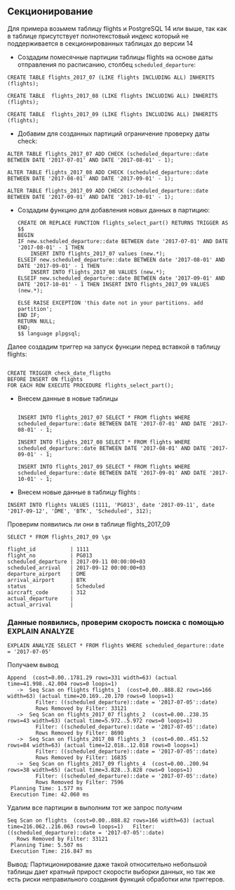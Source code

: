 ##  Секционирование
Для примера возьмем таблицу flights и PostgreSQL 14 или выше, так как в таблице присутствует полнотекстовый индекс
который не поддерживается в секционированных таблицах до версии 14

* Создадим помесячные партиции таблицы flights на основе даты отправления по расписанию, столбец `scheduled_departure`:

```
CREATE TABLE flights_2017_07 (LIKE flights INCLUDING ALL) INHERITS (flights);

CREATE TABLE  flights_2017_08 (LIKE flights INCLUDING ALL) INHERITS (flights);

CREATE TABLE  flights_2017_09 (LIKE flights INCLUDING ALL) INHERITS (flights);

```
* Добавим для созданных партиций ограничение проверку даты check:

```
ALTER TABLE flights_2017_07 ADD CHECK (scheduled_departure::date BETWEEN DATE '2017-07-01' AND DATE '2017-08-01' - 1);

ALTER TABLE flights_2017_08 ADD CHECK (scheduled_departure::date BETWEEN DATE '2017-08-01' AND DATE '2017-09-01' - 1);

ALTER TABLE flights_2017_09 ADD CHECK (scheduled_departure::date BETWEEN DATE '2017-09-01' AND DATE '2017-10-01' - 1);

```

* Создадим функцию для добавления новых данных в партицию:
  
  ```
  CREATE OR REPLACE FUNCTION flights_select_part() RETURNS TRIGGER AS $$
  BEGIN
  IF new.scheduled_departure::date BETWEEN date '2017-07-01' AND DATE '2017-08-01' - 1 THEN
      INSERT INTO flights_2017_07 values (new.*);
  ELSEIF new.scheduled_departure::date BETWEEN date '2017-08-01' AND DATE '2017-09-01' - 1 THEN
      INSERT INTO flights_2017_08 VALUES (new.*);
  ELSEIF new.scheduled_departure::date BETWEEN date '2017-09-01' AND DATE '2017-10-01' - 1 THEN INSERT INTO flights_2017_09 VALUES (new.*);
  
  ELSE RAISE EXCEPTION 'this date not in your partitions. add partition';
  END IF;
  RETURN NULL;
  END;
  $$ language plpgsql;
  
  ```
  
 Далее создадим триггер на запуск функции перед вставкой в таблицу flights:

 ```

 CREATE TRIGGER check_date_fligths
 BEFORE INSERT ON flights
 FOR EACH ROW EXECUTE PROCEDURE flights_select_part();

 ```

* Внесем данные в новые таблицы
  
  ```
  
  INSERT INTO flights_2017_07 SELECT * FROM flights WHERE scheduled_departure::date BETWEEN DATE '2017-07-01' AND DATE '2017-08-01' - 1;
  
  INSERT INTO flights_2017_08 SELECT * FROM flights WHERE scheduled_departure::date BETWEEN DATE '2017-08-01' AND DATE '2017-09-01' - 1;
  
  INSERT INTO flights_2017_09 SELECT * FROM flights WHERE scheduled_departure::date BETWEEN DATE '2017-09-01' AND DATE '2017-10-01' - 1;

  ```
  
* Внесем новые данные в таблицу flights :

`INSERT INTO flights VALUES (1111, 'PG013', date '2017-09-11', date '2017-09-12', 'DME', 'BTK', 'Scheduled', 312);`

Проверим появились ли они в таблице flights_2017_09

`SELECT * FROM flights_2017_09 \gx`

```
flight_id           | 1111
flight_no           | PG013
scheduled_departure | 2017-09-11 00:00:00+03
scheduled_arrival   | 2017-09-12 00:00:00+03
departure_airport   | DME
arrival_airport     | BTK
status              | Scheduled
aircraft_code       | 312
actual_departure    |
actual_arrival      |

```

### Данные появились, проверим скорость поиска с помощью EXPLAIN ANALYZE

`EXPLAIN ANALYZE SELECT * FROM flights WHERE scheduled_departure::date = '2017-07-05'`

Получаем вывод

```
Append  (cost=0.00..1781.29 rows=331 width=63) (actual time=41.998..42.004 rows=0 loops=1)
   ->  Seq Scan on flights flights_1  (cost=0.00..888.82 rows=166 width=63) (actual time=20.169..20.170 rows=0 loops=1)
         Filter: ((scheduled_departure)::date = '2017-07-05'::date)
         Rows Removed by Filter: 33121
   ->  Seq Scan on flights_2017_07 flights_2  (cost=0.00..238.35 rows=43 width=63) (actual time=5.972..5.972 rows=0 loops=1)
         Filter: ((scheduled_departure)::date = '2017-07-05'::date)
         Rows Removed by Filter: 8690
   ->  Seq Scan on flights_2017_08 flights_3  (cost=0.00..451.52 rows=84 width=63) (actual time=12.018..12.018 rows=0 loops=1)
         Filter: ((scheduled_departure)::date = '2017-07-05'::date)
         Rows Removed by Filter: 16835
   ->  Seq Scan on flights_2017_09 flights_4  (cost=0.00..200.94 rows=38 width=65) (actual time=3.828..3.828 rows=0 loops=1)
         Filter: ((scheduled_departure)::date = '2017-07-05'::date)
         Rows Removed by Filter: 7596
 Planning Time: 1.577 ms
 Execution Time: 42.060 ms
```

Удалим все партиции в выполним тот же запрос получим


```
Seq Scan on flights  (cost=0.00..888.82 rows=166 width=63) (actual time=216.062..216.063 rows=0 loops=1)   Filter: ((scheduled_departure)::date = '2017-07-05'::date)
   Rows Removed by Filter: 33121
 Planning Time: 5.507 ms
 Execution Time: 216.847 ms
```

Вывод:
Партиционирование даже такой относительно небольшой таблицы дает кратный прирост скорости выборки данных, но так же есть риски неправильного создания функций обработки или триггеров.

